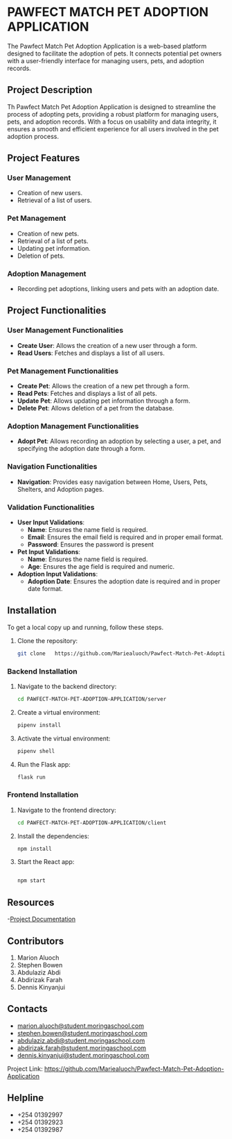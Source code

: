 # PAWFECT MATCH PET ADOPTION APPLICATION

The Pawfect Match Pet Adoption Application is a web-based platform designed to facilitate the adoption of pets. It connects potential pet owners with a user-friendly interface for managing users, pets, and adoption records. 



## Project Description

Th Pawfect Match Pet Adoption Application is designed to streamline the process of adopting pets, providing a robust platform for managing users, pets, and adoption records. With a focus on usability and data integrity, it ensures a smooth and efficient experience for all users involved in the pet adoption process.

## Project Features

### User Management
- Creation of new users.
- Retrieval of a list of users.

### Pet Management
- Creation of new pets.
- Retrieval of a list of pets.
- Updating pet information.
- Deletion of pets.


### Adoption Management
- Recording pet adoptions, linking users and pets with an adoption date.


## Project Functionalities

### User Management Functionalities
- **Create User**: Allows the creation of a new user through a form.
- **Read Users**: Fetches and displays a list of all users.

### Pet Management Functionalities
- **Create Pet**: Allows the creation of a new pet through a form.
- **Read Pets**: Fetches and displays a list of all pets.
- **Update Pet**: Allows updating pet information through a form.
- **Delete Pet**: Allows deletion of a pet from the database.

### Adoption Management Functionalities
- **Adopt Pet**: Allows recording an adoption by selecting a user, a pet, and specifying the adoption date through a form.

### Navigation Functionalities
- **Navigation**: Provides easy navigation between Home, Users, Pets, Shelters, and Adoption pages.

### Validation Functionalities
- **User Input Validations**:
  - **Name**: Ensures the name field is required.
  - **Email**: Ensures the email field is required and in proper email format.
  - **Password**: Ensures the password is present
- **Pet Input Validations**:
  - **Name**: Ensures the name field is required.
  - **Age**: Ensures the age field is required and numeric.
- **Adoption Input Validations**:
  - **Adoption Date**: Ensures the adoption date is required and in proper date format.


 ## Installation

To get a local copy up and running, follow these steps.


1. Clone the repository:
   ```sh
   git clone   https://github.com/Mariealuoch/Pawfect-Match-Pet-Adoption-Application

### Backend Installation

1. Navigate to the backend directory:
   ```sh
   cd PAWFECT-MATCH-PET-ADOPTION-APPLICATION/server

2. Create a virtual environment:

   ```sh
   pipenv install

3. Activate the virtual environment:

   ```sh
   pipenv shell


4. Run the Flask app:
   
   ```sh
   flask run


### Frontend Installation

1. Navigate to the frontend directory:

      ```sh
    cd PAWFECT-MATCH-PET-ADOPTION-APPLICATION/client


2. Install the dependencies:

      ```sh
    npm install

3. Start the React app:

     ```sh

    npm start

## Resources

-[Project Documentation](https://docs.google.com/document/d/1POZHDXDnvEwZ66R3e-Vtfgmu7WNYFi3ToLNKIm3pShg/edit)


## Contributors
1. Marion Aluoch
2. Stephen Bowen 
3. Abdulaziz Abdi 
4. Abdirizak Farah
5. Dennis Kinyanjui


## Contacts

- marion.aluoch@student.moringaschool.com
- stephen.bowen@student.moringaschool.com
- abdulaziz.abdi@student.moringaschool.com
- abdirizak.farah@student.moringaschool.com
- dennis.kinyanjui@student.moringaschool.com


Project Link: https://github.com/Mariealuoch/Pawfect-Match-Pet-Adoption-Application

## Helpline
 - +254 01392997
 - +254 01392923
 - +254 01392987
